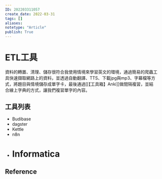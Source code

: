 ```yaml
---
ID: 202203311057
create_date: 2022-03-31
tags: []	
aliases:
notetype: "Article"
publish: True
---
```


# ETL工具

資料的轉置、清理、儲存很符合我使用情境來學習英文的環境，通過簡易的爬蟲工具快速擷取網路上的資料，並透過自動翻譯、TTS、下載jpg與mp3、字幕檔等方式，將題目與情境儲存成單字卡，最後通過[[【工具箱】Anki]]做間隔複習，並結合線上字典的方式，讓我們複習單字的內容。

## 工具列表

- Budibase
- dagster
- Kettle
- n8n
- # Informatica

## Reference